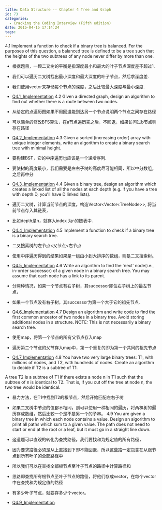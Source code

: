 ```yaml
---
title: Data Structure -- Chapter 4 Tree and Graph
id: 73
categories:
  - Cracking the Coding Interview (Fifth edition)
date: 2015-04-15 17:14:24
tags:
---
```


4.1 Implement a function to check if a binary tree is balanced. For the purposes of this question, a balanced tree is defined to be a tree such that the heights of the two subtrees of any node never differ by more than one.

*   根据题目，一颗二叉树的平衡是指深度最小和最大的叶子节点深度差不超过1.
*   我们可以遍历二叉树找出最小深度和最大深度的叶子节点，然后求深度差.
*   我们使用vector来存储每个节点的深度，之后比较最大深度与最小深度.
*   [Q4.1_Implementation](https://github.com/godlzr/CrackingCodingInterview/blob/master/src/com/DataStructures/TreeGraph/BinaryTreeHelper.java)
4.2 Given a directed graph, design an algorithm to find out whether there is a route between two nodes.

*   从给定的点遍历图如果不用回退能到达另一个节点说明两个节点之间存在路径
*   可以简单的修改BFS算法，在a节点遍历完之后，不回退，如果访问过b节点则存在路径
*   [Q4.2_Implementation](https://github.com/godlzr/CrackingCodingInterview/blob/master/src/com/DataStructures/TreeGraph/GraphHelper.java)
4.3 Given a sorted (increasing order) array with unique integer elements, write an algorithm to create a binary search tree with minimal height.

*   要构建BST，它的中序遍历也应该是一个递增序列.
*   要使树的高度最小，我们需要是左右子树的高度尽可能相同，所以中分数组，之后再中分
*   [Q4.3_Implementation](https://github.com/godlzr/CrackingCodingInterview/blob/master/src/com/DataStructures/TreeGraph/BinaryTreeHelper.java)
4.4 Given a binary tree, design an algorithm which creates a linked list of all the nodes at each depth (e.g. if you have a tree with depth D, you'll have D linked lists).

*   遍历二叉树，计算当前节点的深度，构造Vector&lt;Vector&lt;TreeNode&gt;&gt;, 将当前节点存入其链表，
*   比如depth是n，就存入index 为n的链表中.
*   [Q4.4_Implementation](https://github.com/godlzr/CrackingCodingInterview/blob/master/src/com/DataStructures/TreeGraph/BinaryTreeHelper.java)
4.5 Implement a function to check if a binary tree is a binary search tree.

*   二叉搜索树的左节点&lt;父节点&lt;右节点
*   使用中序遍历得到的结果如果是一组由小到大排序的数组，则是二叉搜索树。
*   [Q4.5_Implementation](https://github.com/godlzr/CrackingCodingInterview/blob/master/src/com/DataStructures/TreeGraph/BinaryTreeHelper.java)
4.6 Write an algorithm to find the 'next' node(i.e., in-order successor) of a given node in a binary search tree. You may assume that each node has a link to its parent.

*   分两种情况，如果一个节点有右子树，其successor即位右子树上的最左节点，
*   如果一个节点没有右子树，其successor为第一个大于它的祖先节点.
*   [Q4.6_Implementation](https://github.com/godlzr/CrackingCodingInterview/blob/master/src/com/DataStructures/TreeGraph/BinaryTreeHelper.java)
4.7 Design an algorithm and write code to find the first common ancestor of two nodes in a binary tree. Avoid storing additional nodes in a structure. NOTE: This is not necessarily a binary search tree.

*   使用map，将第一个节点的所有父节点存入map
*   遍历第二个节点的父节存入map中，第一个重复的即为第一个共同的祖先节点
*   [Q4.7_Implementation](https://github.com/godlzr/CrackingCodingInterview/blob/master/src/com/DataStructures/TreeGraph/BinaryTreeHelper.java)
4.8 You have two very large binary trees: T1, with millions of nodes, and T2, with hundreds of nodes. Create an algorithm to decide if T2 is a subtree of T1.

A tree T2 is a subtree of T1 if there exists a node n in T1 such that the subtree of n is identical to T2\. That is, if you cut off the tree at node n, the two tree would be identical.

*   暴力方法，在T1中找到T2的根节点，然后开始匹配左右子树
*   如果二叉树中节点的值都不相同，则可以使用一种相同的遍历，将两棵树的遍历存成数组，然后比较一个是不是另一个的子串。
4.9 You are given a binary tree in which each node contains a value. Design an algorithm to print all paths which sum to a given value. The path does not need to start or end at the root or a leaf, but it must go in a straight line down.

*   这道题可以直观的转化为查找路径，我们要找和为规定值的所有路径，
*   因为要求路径必须是从上直接到下即不能回退，所以这些路一定包含在从跟节点到所有叶子的全部路径中
*   所以我们可以在查找全部根节点至叶子节点的路径中计算路径和
*   思路即查找所有根节点至叶子节点的路径，将他们存成vector，在每个vector中在查找和为规定值的路径
*   有多少叶子节点，就要存多少个vector。
*   [Q4.9_Implementation](https://github.com/godlzr/CrackingCodingInterview/blob/master/src/com/DataStructures/TreeGraph/BinaryTreeHelper.java)